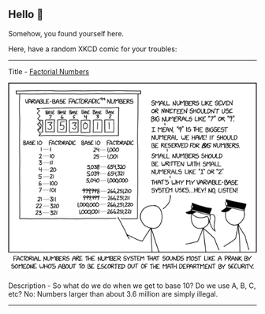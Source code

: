 ## Hello 👀

Somehow, you found yourself here.

Here, have a random XKCD comic for your troubles:

-----------------------------------

Title - [Factorial Numbers](https://xkcd.com/2835)

![Factorial Numbers](./random_comic.png)

Description - So what do we do when we get to base 10? Do we use A, B, C, etc? No: Numbers larger than about 3.6 million are simply illegal.

-----------------------------------